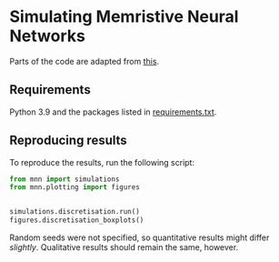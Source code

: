 # Simulating Memristive Neural Networks

Parts of the code are adapted from [this](https://github.com/joksas/nonideality-aware-mnn-training).

## Requirements

Python 3.9 and the packages listed in [requirements.txt](/requirements.txt).

## Reproducing results

To reproduce the results, run the following script:
```python
from mnn import simulations
from mnn.plotting import figures


simulations.discretisation.run()
figures.discretisation_boxplots()
```
Random seeds were not specified, so quantitative results might differ *slightly*.
Qualitative results should remain the same, however.
